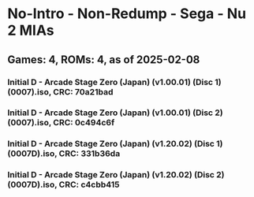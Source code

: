 # No-Intro - Non-Redump - Sega - Nu 2 MIAs
## Games: 4, ROMs: 4, as of 2025-02-08

### Initial D - Arcade Stage Zero (Japan) (v1.00.01) (Disc 1) (0007).iso, CRC: 70a21bad
### Initial D - Arcade Stage Zero (Japan) (v1.00.01) (Disc 2) (0007).iso, CRC: 0c494c6f
### Initial D - Arcade Stage Zero (Japan) (v1.20.02) (Disc 1) (0007D).iso, CRC: 331b36da
### Initial D - Arcade Stage Zero (Japan) (v1.20.02) (Disc 2) (0007D).iso, CRC: c4cbb415
